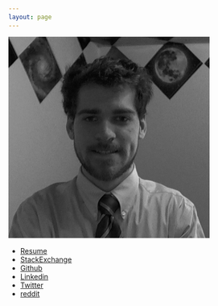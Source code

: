 ```yaml
---
layout: page
---
```


<img src='/assets/images/profile_pic.png' width='400' >


* [Resume][5]
* [StackExchange][0]
* [Github][1]
* [Linkedin][2]
* [Twitter][3]
* [reddit][4]



[0]: http://stackexchange.com/users/1153537/rudolph9?tab=accounts
[1]: https://github.com/rudolph9
[2]: http://www.linkedin.com/in/kurtrrudolph
[3]: https://twitter.com/krudolph9
[4]: http://www.reddit.com/user/rudolph9/
[5]: https://github.com/rudolph9/resume/blob/master/bin/resume-rudolph_kurt.pdf?raw=true